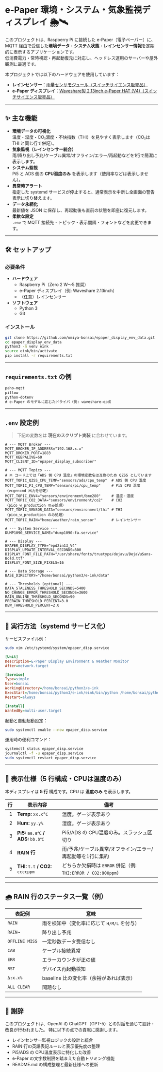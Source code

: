 # e-Paper 環境・システム・気象監視ディスプレイ 🌦️🛰️

このプロジェクトは、Raspberry Pi に接続した e-Paper（電子ペーパー）に、MQTT 経由で受信した**環境データ**・**システム状態**・**レインセンサー情報**を定期的に表示するアプリケーションです。  
低消費電力・常時視認・再起動復元に対応し、ヘッドレス運用のサーバーや屋外観測に最適です。

本プロジェクトでは以下のハードウェアを使用しています：

- **レインセンサー**：[雨量センサモジュール（スイッチサイエンス販売品）](https://www.switch-science.com/products/8202)  
- **e-Paper ディスプレイ**：[Waveshare製 2.13inch e-Paper HAT (V4)（スイッチサイエンス販売品）](https://www.switch-science.com/products/9848)

---

## ✨ 主な機能

- **環境データの可視化**  
  温度・湿度・CO₂濃度・不快指数（THI）を見やすく表示します（CO₂は THI と同じ行で併記）。
- **気象監視（レインセンサー統合）**  
  雨/降り出し予兆/ケーブル異常/オフライン/エラー/再起動などを1行で簡潔に表示します。
- **システム監視**  
  Pi5 と ADS 側の **CPU温度のみ** を表示します（使用率などは表示しません）。
- **異常時アラート**  
  指定した systemd サービスが停止すると、通常表示を中断し全画面の警告表示に切り替えます。
- **データ永続化**  
  最新値を JSON に保存し、再起動後も直前の状態を即座に復元します。
- **柔軟な設定**  
  `.env` で MQTT 接続先・トピック・表示間隔・フォントなどを変更できます。

---

## 🛠️ セットアップ

### 必要条件

- **ハードウェア**
  - Raspberry Pi（Zero 2 W〜5 推奨）
  - e-Paper ディスプレイ（例: Waveshare 2.13inch）
  - （任意）レインセンサー
- **ソフトウェア**
  - Python 3
  - Git

### インストール

```bash
git clone https://github.com/omiya-bonsai/epaper_display_env_data.git
cd epaper_display_env_data
python3 -m venv eink
source eink/bin/activate
pip install -r requirements.txt
````

---

## `requirements.txt` の例

```txt
paho-mqtt
pillow
python-dotenv
# e-Paper のモデルに応じたドライバ（例: waveshare-epd）
```

---

## `.env` 設定例

> 下記の変数名は **現在のスクリプト実装** に合わせています。

```dotenv
# --- MQTT Broker ---
MQTT_BROKER_IP_ADDRESS="192.168.x.x"
MQTT_BROKER_PORT=1883
MQTT_KEEPALIVE=60
MQTT_CLIENT_ID="epaper_display_subscriber"

# --- MQTT Topics ---
# ※ コード上では「ADS 側 CPU 温度」の環境変数名は互換のため QZSS としています
MQTT_TOPIC_QZSS_CPU_TEMP="sensors/ads/cpu_temp"  # ADS 側 CPU 温度
MQTT_TOPIC_PI_CPU_TEMP="sensors/pi/cpu_temp"     # Pi5 CPU 温度（vcgencmd 出力を想定）
MQTT_TOPIC_ENV4="sensors/environment/bme280"     # 温度・湿度
MQTT_TOPIC_CO2_DATA="sensors/environment/co2"    # CO2（pico_w_production のみ処理）
MQTT_TOPIC_SENSOR_DATA="sensors/environment/thi" # THI（pico_w_production のみ処理）
MQTT_TOPIC_RAIN="home/weather/rain_sensor"       # レインセンサー

# --- System Service ---
DUMP1090_SERVICE_NAME="dump1090-fa.service"

# --- Display ---
EPAPER_DISPLAY_TYPE="epd2in13_V4"
DISPLAY_UPDATE_INTERVAL_SECONDS=300
DISPLAY_FONT_FILE_PATH="/usr/share/fonts/truetype/dejavu/DejaVuSans-Bold.ttf"
DISPLAY_FONT_SIZE_PIXELS=16

# --- Data Storage ---
BASE_DIRECTORY="/home/bonsai/python3/e-ink/data"

# --- Thresholds (optional) ---
DATA_STALENESS_THRESHOLD_SECONDS=5400
NO_CHANGE_ERROR_THRESHOLD_SECONDS=3600
RAIN_ONLINE_THRESHOLD_SECONDS=90
PRERAIN_THRESHOLD_PERCENT=3.0
DEW_THRESHOLD_PERCENT=2.0
```

---

## 🚀 実行方法（systemd サービス化）

サービスファイル例：

```bash
sudo vim /etc/systemd/system/epaper_disp.service
```

```ini
[Unit]
Description=E-Paper Display Environment & Weather Monitor
After=network.target

[Service]
Type=simple
User=bonsai
WorkingDirectory=/home/bonsai/python3/e-ink
ExecStart=/home/bonsai/python3/e-ink/eink/bin/python /home/bonsai/python3/e-ink/epaper_display_env_data.py
Restart=always

[Install]
WantedBy=multi-user.target
```

起動と自動起動設定：

```bash
sudo systemctl enable --now epaper_disp.service
```

運用時の便利コマンド：

```bash
systemctl status epaper_disp.service
journalctl -f -u epaper_disp.service
sudo systemctl restart epaper_disp.service
```

---

## 📡 表示仕様（5 行構成・CPUは温度のみ）

本ディスプレイは **5 行** 構成です。CPU は **温度のみ** を表示します。

|  行 | 表示内容                                    | 備考                                               |
| -: | --------------------------------------- | ------------------------------------------------ |
|  1 | **Temp:** `xx.x°C`                      | 温度。ゲージ表示あり                                       |
|  2 | **Hum:** `yy.y%`                        | 湿度。ゲージ表示あり                                       |
|  3 | **Pi5:** `aa.a℃` **/** **ADS:** `bb.b℃` | Pi5/ADS の CPU温度のみ。スラッシュ区切り                       |
|  4 | **RAIN 行**                              | 雨/予兆/ケーブル異常/オフライン/エラー/再起動等を1行に集約                 |
|  5 | **THI:** `t.t` **/** **CO2:** `ccccppm` | どちらか欠損時は `ERROR` 併記（例: `THI:ERROR / CO2:800ppm`） |

---

## 🌧️ RAIN 行のステータス一覧（例）

| 表記例            | 意味                         |
| -------------- | -------------------------- |
| `RAIN`         | 雨を検知中（変化率に応じて `H/M/L` を付与） |
| `RAIN→`        | 降り出し予兆                     |
| `OFFLINE MISS` | 一定秒数データ受信なし                |
| `CAB`          | ケーブル接続異常                   |
| `ERR`          | エラーカウンタが正の値                |
| `RST`          | デバイス再起動検知                  |
| `Δ:x.x%`       | baseline 比の変化率（余裕があれば表示）   |
| `ALL CLEAR`    | 問題なし                       |

---

## 🙏 謝辞

このプロジェクトは、OpenAI の ChatGPT（GPT-5）との対話を通じて設計・改良が行われました。
特に以下の点での貢献に感謝します。

* レインセンサー監視ロジックの設計と統合
* RAIN 行の英語表記ルールと表示優先度の整理
* Pi5/ADS の CPU温度表示に特化した改善
* e-Paper の文字数制限を踏まえた自動トリミング機能
* README.md の構成整理と最新仕様への更新
